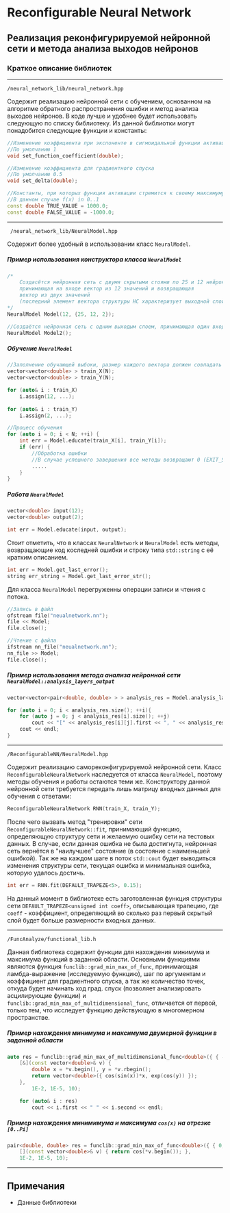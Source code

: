 # Reconfigurable Neural Network
Реализация реконфигурируемой нейронной сети и метода анализа выходов нейронов
---
### Краткое описание библиотек
---
    /neural_network_lib/neural_network.hpp
Содержит реализацию нейронной сети с обучением, основанном на алгоритме обратного распространения ошибки и метод анализа выходов нейронов. В коде лучше и удобнее будет использовать следующую по списку библиотеку. Из данной библиотки могут понадобится следующие функции и константы:
```c++
//Изменение коэффициента при экспоненте в сигмоидальной функции активации
//По умолчанию 1
void set_function_coefficient(double);

//Изменение коэффициента для градиентного спуска
//По умолчанию 0.5
void set_delta(double);

//Константы, при которых функция активации стремится к своему максимуму и минимуму
//В данном случае f(x) in 0..1
const double TRUE_VALUE = 1000.0;
const double FALSE_VALUE = -1000.0;
```
---
     /neural_network_lib/NeuralModel.hpp
Содержит более удобный в использовании класс `NeuralModel`.
##### Пример использования конструктора класса `NeuralModel`
```c++
/*
    Создасётся нейронная сеть с двумя скрытыми стоями по 25 и 12 нейронов,
    принимающая на входе вектор из 12 значений и возвращающая
    вектор из двух значений
    (последний элемент вектора структуры НС характеризует выходной слой)
*/
NeuralModel Model(12, {25, 12, 2});

//Создаётся нейронная сеть с одним выходым слоем, принимающая один входной элемент
NeuralModel Model2();
```
##### Обучение `NeuralModel`
```c++
//Заполнение обучающей выбоки, размер каждого вектора должен совпадать с размерностью входа НС
vector<vector<double> > train_X(N);
vector<vector<double> > train_Y(N);

for (auto& i : train_X)
	i.assign(12, ...);	
	
for (auto& i : train_Y)
	i.assign(2, ...);

//Процесс обучения
for (auto i = 0; i < N; ++i) {
	int err = Model.educate(train_X[i], train_Y[i]);
	if (err) {
		//Обработка ошибки
		//В случае успешного завершения все методы возвращают 0 (EXIT_SUCCESS)
		.....
	}
}
```
##### Работа `NeuralModel`
```c++
vector<double> input(12);
vector<double> output(2);

int err = Model.educate(input, output);
```
Стоит отметить, что в классах `NeuralNetwork` и `NeuralModel` есть методы, возвращающие код коследней ошибки и строку типа `std::string` с её кратким описанием.
```c++
int err = Model.get_last_error();
string err_string = Model.get_last_error_str();
```
Для класса `NeuralModel` перегруженны операции записи и чтения с потока.
```c++
//Запись в файл
ofstream file("neualnetwork.nn");
file << Model;
file.close();

//Чтение с файла
ifstream nn_file("neualnetwork.nn");
nn_file >> Model;
file.close();
```
##### Пример использования метода анализа нейронной сети `NeuralModel::analysis_layers_output`
```c++
vector<vector<pair<double, double> > > analysis_res = Model.analysis_layers_output(nn_inputs);

for (auto i = 0; i < analysis_res.size(); ++i){
    for (auto j = 0; j < analysis_res[i].size(); ++j)
        cout << "[" << analysis_res[i][j].first << ", " << analysis_res[i][j].second << "] ";
    cout << endl;
}
```
---
	/ReconfigurableNN/NeuralModel.hpp
Содержит реализацию самореконфигурируемой нейронной сети. Класс `ReconfigurableNeuralNetwork` наследуется от класса `NeuralModel`, поэтому методы обучения и работы остаются теми же.
Конструктору данной нейронной сети требуется передать лишь матрицу входных данных для обучения с ответами:
```c++
ReconfigurableNeuralNetwork RNN(train_X, train_Y);
```
После чего вызвать метод "тренировки" сети `ReconfigurableNeuralNetwork::fit`, принимающий функцию, определяющую структуру сети и желаемую ошибку сети на тестовых данных. В случае, если данная ошибка не была достигнута, нейронная сеть вернётся в "наилучшее" состояние (в состояние с наименьшей ошибкой). Так же на каждом шаге в поток `std::cout` будет выводиться изменения структуры сети, текущая ошибка и минимальная ошибка, которую удалось достичь.
```c++
int err = RNN.fit(DEFAULT_TRAPEZE<5>, 0.15);
```
На данный момент в библиотеке есть заготовленная функция структуры сети `DEFAULT_TRAPEZE<unsigned int coeff>`, описывающая трапецию, где `coeff` - коэффициент, определяющий во сколько раз первый скрытый слой будет больше размерности входных данных.

---
	/FuncAnalyze/functional_lib.h
Данная библиотека содержит функции для нахождения минимума и максимума функций в заданной области.
Основными функциями являются функция `funclib::grad_min_max_of_func`, принимающая ламбда-выражение (исследуемую функцию), шаг по аргументам и коэффициент для градиентного спуска, а так же количество точек, откуда будет начинать ход град. спуск (позволяет анализировать асцилирующие функции) и `funclib::grad_min_max_of_multidimensional_func`, отличается от первой, только тем, что исследует функцию действующую в многомерном пространстве.
##### Пример нахождения минимума и максимума двумерной функции в заданной области
```c++
auto res = funclib::grad_min_max_of_multidimensional_func<double>({ { -0.3, 1 },{ -0.3, 1 } },
	[&](const vector<double>& v) {
		double x = *v.begin(), y = *v.rbegin();
		return vector<double>({ cos(sin(x))*x, exp(cos(y)) });
	},
		1E-2, 1E-5, 10);

	for (auto& i : res)
		cout << i.first << " " << i.second << endl;
```
##### Пример нахождения минимимума и максимума `cos(x)` на отрезке `[0..Pi]`
```c++
pair<double, double> res = funclib::grad_min_max_of_func<double>({ { 0, PI } },
	[](const vector<double>& v) { return cos(*v.begin()); },
	1E-2, 1E-5, 10);
```
---
## Примечания
* Данные библиотеки 
